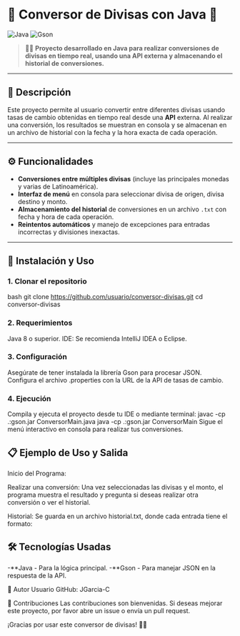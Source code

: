 # 💱 Conversor de Divisas con Java 💸

![Java](https://img.shields.io/badge/Java-ED8B00?style=for-the-badge&logo=java&logoColor=white)
![Gson](https://img.shields.io/badge/Library-Gson-yellow?style=for-the-badge)

> 🧑‍💻 **Proyecto desarrollado en Java para realizar conversiones de divisas en tiempo real, usando una API externa y almacenando el historial de conversiones.**

---

## 📖 Descripción

Este proyecto permite al usuario convertir entre diferentes divisas usando tasas de cambio obtenidas en tiempo real desde una **API** externa. Al realizar una conversión, 
los resultados se muestran en consola y se almacenan en un archivo de historial con la fecha y la hora exacta de cada operación.

---

## ⚙️ Funcionalidades

- **Conversiones entre múltiples divisas** (incluye las principales monedas y varias de Latinoamérica).
- **Interfaz de menú** en consola para seleccionar divisa de origen, divisa destino y monto.
- **Almacenamiento del historial** de conversiones en un archivo `.txt` con fecha y hora de cada operación.
- **Reintentos automáticos** y manejo de excepciones para entradas incorrectas y divisiones inexactas.
  
---

## 🚀 Instalación y Uso

### 1. Clonar el repositorio
bash
git clone https://github.com/usuario/conversor-divisas.git
cd conversor-divisas
### 2. Requerimientos
Java 8 o superior.
IDE: Se recomienda IntelliJ IDEA o Eclipse.
### 3. Configuración
Asegúrate de tener instalada la librería Gson para procesar JSON.
Configura el archivo .properties con la URL de la API de tasas de cambio.
### 4. Ejecución
Compila y ejecuta el proyecto desde tu IDE o mediante terminal:
javac -cp .:gson.jar ConversorMain.java
java -cp .:gson.jar ConversorMain
Sigue el menú interactivo en consola para realizar tus conversiones.

## 📋 Ejemplo de Uso y Salida

Inicio del Programa:


Realizar una conversión: Una vez seleccionadas las divisas y el monto, el programa muestra el resultado y pregunta si deseas realizar otra conversión o ver el historial.

Historial: Se guarda en un archivo historial.txt, donde cada entrada tiene el formato:

## 🛠️ Tecnologías Usadas
-**Java - Para la lógica principal.
-**Gson - Para manejar JSON en la respuesta de la API.

👤 Autor
Usuario GitHub: JGarcia-C

🤝 Contribuciones
Las contribuciones son bienvenidas. Si deseas mejorar este proyecto, por favor abre un issue o envía un pull request.


¡Gracias por usar este conversor de divisas! 🚀💱
